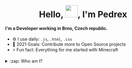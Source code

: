 <h1 align="center">Hello, <img src="https://raw.githubusercontent.com/MrWakeCZ/MrWakeCZ/master/Hi.gif" width="40px" />, I'm Pedrex</h1>

#### I'm a Developer working in Brno, Czech republic.
- ⚙️ I use daily: `.js`, `.html`, `.css`
- 🥅 2021 Goals: Contribute more to Open Source projects
- ⚡ Fun fact: Everything for me started with Minecraft 

<details>
  <summary>:zap: Who am I?</summary>

<!--START_SECTION:activity-->
I am Pedrex :O
<!--END_SECTION:activity-->

</details>
